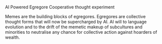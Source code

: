 AI Powered Egregore Cooperative thought experiment

Memes are the building blocks of egregores. Egregores are collective thought forms that will now be supercharged by AI. AI will to language evolution and to the drift of the memetic makeup of subcultures and minorities to neutralise any chance for collective action against hoarders of wealth.

